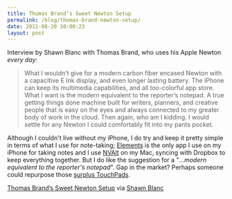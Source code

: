 ```yaml
---
title: Thomas Brand’s Sweet Newton Setup
permalink: /blog/thomas-brand-newton-setup/
date: 2011-08-20 10:00:23
layout: post
---
```


Interview by Shawn Blanc with Thomas Brand, who uses his Apple Newton _every day_: 

> What I wouldn’t give for a modern carbon fiber encased Newton with a capacitive E Ink display, and even longer lasting battery. The iPhone can keep its multimedia capabilities, and all too-colorful app store. What I want is the modern equivalent to the reporter’s notepad. A true getting things done machine built for writers, planners, and creative people that is easy on the eyes and always connected to my greater body of work in the cloud. Then again, who am I kidding. I would settle for any Newton I could comfortably fit into my pants pocket.

Although I couldn't live without my iPhone, I do try and keep it pretty simple in terms of what I use for note-taking; [Elements](http://www.secondgearsoftware.com/elements/) is the only app I use on my iPhone for taking notes and I use [NVAlt](http://brettterpstra.com/project/nvalt/) on my Mac, syncing with Dropbox to keep everything together. But I do like the suggestion for a "_…modern equivalent to the reporter's notepad_". Gap in the market? Perhaps someone could repurpose those [surplus TouchPads](http://shawnblanc.net/2011-08-touchpad-ideas/). 

[Thomas Brand’s Sweet Newton Setup](http://shawnblanc.net/2011-08-thomas-brand-sweet-newton/) via [Shawn Blanc](http://twitter.com/shawnblanc)
